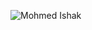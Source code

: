 ![Mohmed Ishak](https://user-images.githubusercontent.com/52876913/156126392-ccc9dd44-cece-4b07-a48a-23df4d21599d.png)
